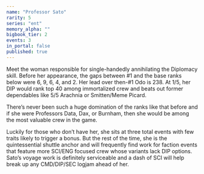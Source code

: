 ```yaml
---
name: "Professor Sato"
rarity: 5
series: "ent"
memory_alpha: ""
bigbook_tier: 2
events: 3
in_portal: false
published: true
---
```


Meet the woman responsible for single-handedly annihilating the Diplomacy skill. Before her appearance, the gaps between #1 and the base ranks below were 6, 9, 6, 4, and 2. Her lead over then-#1 Odo is 238. At 1/5, her DIP would rank top 40 among immortalized crew and beats out former dependables like 5/5 Arachnia or Smitten/Meme Picard.

There’s never been such a huge domination of the ranks like that before and if she were Professors Data, Dax, or Burnham, then she would be among the most valuable crew in the game.

Luckily for those who don’t have her, she sits at three total events with few traits likely to trigger a bonus. But the rest of the time, she is the quintessential shuttle anchor and will frequently find work for faction events that feature more SCI/ENG focused crew whose variants lack DIP options. Sato’s voyage work is definitely serviceable and a dash of SCI will help break up any CMD/DIP/SEC logjam ahead of her.